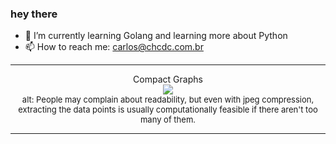 ### hey there 

- :seedling: I’m currently learning Golang and learning more about Python
- :mailbox: How to reach me: carlos@chcdc.com.br


---


<!-- xkcd -->
<p align="center">Compact Graphs</br><img src=https://imgs.xkcd.com/comics/compact_graphs.png></br><font size =2>alt: People may complain about readability, but even with jpeg compression, extracting the data points is usually computationally feasible if there aren't too many of them.</br></font></p></table></p> 


<!-- xkcd -->
---
